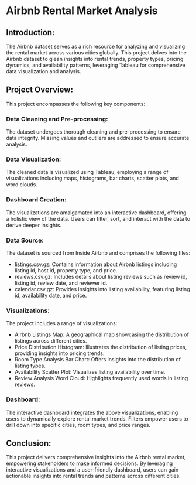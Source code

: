 # Airbnb Rental Market Analysis

## Introduction:
The Airbnb dataset serves as a rich resource for analyzing and visualizing the rental market across various cities globally. This project delves into the Airbnb dataset to glean insights into rental trends, property types, pricing dynamics, and availability patterns, leveraging Tableau for comprehensive data visualization and analysis.

## Project Overview:
This project encompasses the following key components:

### Data Cleaning and Pre-processing:
The dataset undergoes thorough cleaning and pre-processing to ensure data integrity. Missing values and outliers are addressed to ensure accurate analysis.

### Data Visualization:
The cleaned data is visualized using Tableau, employing a range of visualizations including maps, histograms, bar charts, scatter plots, and word clouds.

### Dashboard Creation:
The visualizations are amalgamated into an interactive dashboard, offering a holistic view of the data. Users can filter, sort, and interact with the data to derive deeper insights.

### Data Source:
The dataset is sourced from Inside Airbnb and comprises the following files:

- listings.csv.gz: Contains information about Airbnb listings including listing id, host id, property type, and price.
- reviews.csv.gz: Includes details about listing reviews such as review id, listing id, review date, and reviewer id.
- calendar.csv.gz: Provides insights into listing availability, featuring listing id, availability date, and price.

### Visualizations:
The project includes a range of visualizations:

- Airbnb Listings Map: A geographical map showcasing the distribution of listings across different cities.
- Price Distribution Histogram: Illustrates the distribution of listing prices, providing insights into pricing trends.
- Room Type Analysis Bar Chart: Offers insights into the distribution of listing types.
- Availability Scatter Plot: Visualizes listing availability over time.
- Review Analysis Word Cloud: Highlights frequently used words in listing reviews.

### Dashboard:
The interactive dashboard integrates the above visualizations, enabling users to dynamically explore rental market trends. Filters empower users to drill down into specific cities, room types, and price ranges.

## Conclusion:
This project delivers comprehensive insights into the Airbnb rental market, empowering stakeholders to make informed decisions. By leveraging interactive visualizations and a user-friendly dashboard, users can gain actionable insights into rental trends and patterns across different cities.
